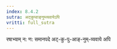 ```yaml
---
index: 8.4.2
sutra: अट्कुप्वाङ्नुम्व्यवायेऽपि
vritti: full_sutra
---
```


रषाभ्याम् न: ण: समानपदे अट्-कु-पु-आङ्-नुम्-व्यवाये अपि 